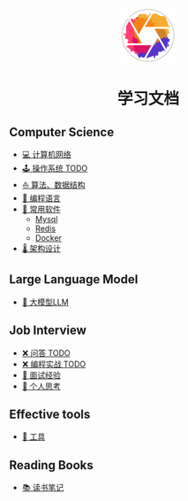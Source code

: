 <p align="center">
  <img src="logo.svg" alt="Navyum's blog logo" width="100" height="auto" />
</p>

<h1 align="center">学习文档</h1>

## Computer Science
- [💻 计算机网络](01.计算机网络/01.网络模型.md)
- [🕹️ 操作系统 TODO](/README)
- [⛵️ 算法、数据结构](03.算法、数据结构/0.学习路径.md)
- [📑 编程语言](04.编程语言/golang/golang学习笔记.md)
- [📁 常用软件](05.常用软件/0.学习路径.md)
  - [Mysql](05.常用软件/数据库/mysql/01.Mysql逻辑架构.md)
  - [Redis](05.常用软件/数据库/redis/01.数据类型、底层数据结构.md)
  - [Docker](05.常用软件/容器化/docker.md)
- [🌡️ 架构设计](06.架构设计/02.分布式与架构/01.分布式设计总纲.md)

## Large Language Model
- [🤖 大模型LLM](07.大模型LLM/00.概念/01.Transformer.md)

## Job Interview
- [❌ 问答 TODO](/README)
- [❌ 编程实战 TODO](/README)
- [👩 面试经验](10.面试经验/Ready4Interview.md)
- [🤔 个人思考](12.个人思考/职业规划.md)

## Effective tools
- [🔧 工具](11.工具武器库/electron.md)

## Reading Books
- [📚 读书笔记](https://www.notion.so/navyum/1c42fcd1fefa4e948d8514761b2ab8c7?v=0ca5dc6ee29e4c2787dbd0f1055b4ed0)
